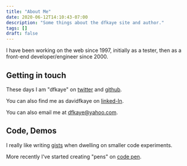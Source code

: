 ```yaml
---
title: "About Me"
date: 2020-06-12T14:10:43-07:00
description: "Some things about the dfkaye site and author."
tags: []
draft: false
---
```


<!--
This is my About page.

Using `layouts/_default/single.html`
-->

I have been working on the web since 1997, initially as a tester, then as a front-end developer/engineer since 2000.

## Getting in touch

These days I am "dfkaye" on [twitter](https://twitter.com/dfkaye) and [github](http://github.com/dfkaye).

You can also find me as <span aria-label="david f kaye">davidfkaye</span> on [linked-In](https://www.linkedin.com/in/davidfkaye/).

You can also email me at dfkaye@yahoo.com.

## Code, Demos

I really like writing [gists](https://gist.github.com/dfkaye) when dwelling on smaller code experiments.

More recently I've started creating "pens" on [code pen](https://codepen.io/dfkaye/pens/).
